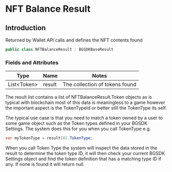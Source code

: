 # NFT Balance Result

## Introduction

Returned by Wallet API calls and defines the NFT contents found

```csharp
public class NFTBalanceResult : BGSDKBaseResult
```

### Fields and Attributes

| Type         | Name   | Notes                          |
| ------------ | ------ | ------------------------------ |
| List\<Token> | result | The collection of tokens found |

The result list contains a list of NFTBalanceResult.Token objects as is typical with blockchain most of this data is meaningless to a game however the important aspect is the TokenTypeId or better still the TokenType its self.

The typical use case is that you need to match a token owned by a user to some game object such as the Token types defined in your BGSDK Settings. The system does this for you when you call TokenType e.g.

```csharp
var myTokenType = result[0].TokenType;
```

When you call Token Type the system will inspect the data stored in the result to determine the token type ID, it will then check your current BGSDK Settings object and find the token definition that has a matching type ID if any. If none is found it will return null.
